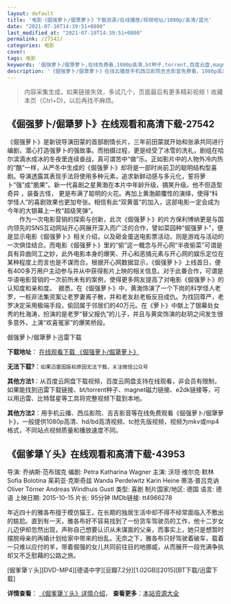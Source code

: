 ```yaml
---
layout: default
title: '电影《倔强萝卜/倔犟萝卜》下载资源/在线播放/视频地址/1080p/高清/蓝光'
date: "2021-07-10T14:39:51+0800"
last_modified_at: "2021-07-10T14:39:51+0800"
permalink: /27542/
categories: 电影
cover:
tags: 电影
keywords: '倔强萝卜/倔犟萝卜,在线免费看,1080p高清,bt种子,torrent,百度云盘,magnet,磁力链,迅雷下载资源'
description: '《倔强萝卜/倔犟萝卜》在线云播放手机西瓜影院吉吉影音免费看，1080p高清bd/hd未删减完整版和tc抢先枪版，mkv/mp4格式，附带bt/torrent种子、magnet/磁力链、百度云盘、网盘资源迅雷下载链接'
---
```


>内容采集生成，如果链接失效，多试几个，页面最后有更多精彩视频！收藏本页（Ctrl+D)，以后再找不麻烦。


## 《倔强萝卜/倔犟萝卜》在线观看和高清下载-27542

《倔强萝卜》是新锐导演田蒙的首部剧情长片，三年前田蒙就开始和张承共同进行编剧，潜心打造强萝卜的强故事。而拍摄过程，更是经受了冰雪的洗礼，剧组在哈尔滨滴水成冰的冬夜里连续奋战，真可谓苦中&ldquo;做&rdquo;乐。正如影片中的人物外冷内热的“酷&rdquo;一样，从严冬中生成的《倔强萝卜》却将是一部时尚前卫的聪明结构型喜剧。导演透露其表现手法将使用多种元素，追求新鲜动感与多元化，誓将萝卜“强&rdquo;成&ldquo;脆果”。新一代喜剧之星黄渤在本片中年龄升级，搞笑升级。他不但造型奇异 ，装备古怪， 更是布满了聪明的火花。再加上黄渤颠覆性的演绎，使得&ldquo;科学怪人”的喜剧效果也更加夸张。相信有此&ldquo;双黄蛋&rdquo;的加入，这部电影一定会成为今年的大银幕上一枚&ldquo;超级笑弹”。<br />　　作为一次电影营销的探索与创新，此次《倔强萝卜》的片方保利博纳更是与国内领先的SNS互动网站开心网展开深入而广泛的合作，譬如菜园种“倔强萝卜”，便是显示电影《倔强萝卜》相关介绍，以及砸金蛋送电影票活动，则是游戏与活动的一次俱佳结合。而电影《倔强萝卜》里的&ldquo;偷&rdquo;这一概念与开心网“半夜偷菜”可谓是具有异曲同工之妙，此外电影本身的爆笑、开心和恶搞元素与开心网的娱乐定位在某种程度上而言也是不谋而合。根据开心网数据显示，《倔强萝卜》上线首日，便有400多万用户主动参与并从中获得影片上映的相关信息。对于此番合作，可谓是华语电影营销的一次前所未有的案例，使得更多网友提高了对电影《倔强萝卜》的认知度和亲和度。　据悉，在《倔强萝卜》中，黄渤饰演了一个下岗的科学怪人老罗，一桩非法集资案让老罗妻离子散，并和老友赵老板反目成仇。为找回尊严，老罗决定采用极端手段，偷回属于邻居们的40万元。在《萝卜》中献上了银幕处女秀的杜海涛，扮演的是老罗“替父报仇”的儿子，并且与黄奕饰演的赵玥之间发生很多意外，上演&ldquo;欢喜冤家”的爆笑桥段。


倔强萝卜/倔犟萝卜迅雷下载

**下载地址**： [在线观看下载 《倔强萝卜/倔犟萝卜》](https://www.993dy.com//vod-detail-id-20900.html) 


**无法下载?**：`如果迅雷因版权原因无法下载，关注微信公众号 `

**其他方法1**：从百度云网盘下载视频，百度云网盘支持在线观看，非会员有限制，如果能找到迅雷下载链接、bt/torrent种子、magnet磁力链接、e2dk链接等，可以用迅雷、比特彗星等工具将完整视频下载到本地。

**其他方法2**：用手机云播、西瓜影院、吉吉影音等在线免费观看《倔强萝卜/倔犟萝卜》，一般提供1080p高清、hd/bd高清视频、tc抢先版视频，视频为mkv或mp4格式，不同站点视频质量和播放速度不同。


## 《倔爹犟丫头》在线观看和高清下载-43953

导演: 乔纳斯·范布瑞克 编剧: Petra Katharina Wagner 主演: 沃坦·维尔克·默林 Sofia Bolotina 茱莉亚·克斯奇兹 Wanda Perdelwitz Karin Heine 蒂洛·普吕克讷 Oliver Törner Andreas Windhuis Gustl 类型: 喜剧 制片国家/地区: 德国 语言: 德语 上映日期: 2015-10-15 片长: 95分钟 IMDb链接: tt4966278

年近四十的雅各布擅于模仿猫王，在长期的独居生活中却不得不经常面临入不敷出的尴尬。直到有一天，雅各布好不容易找到了一份货车驾驶员的工作，他十二岁女儿迈伊却忽然出现，声称自己想要认识从未谋面的父亲，而事实上，她只是想暂时摆脱母亲的再婚计划给家中带来的纷乱。无奈之下，雅各布只好驾驶着破车，载着一只难以应付的羊，带着倔强的女儿共同前往目的地挪威，从而展开一段充满争执却又不乏慰藉的公路之旅。


[倔爹犟丫头][DVD-MP4][德语中字][豆瓣7.2分][1.02GB][2015][BT下载/迅雷下载]

**详情查看**： [《倔爹犟丫头》详情介绍](/movie/43953/)， **查看更多**：[本站资源大全](/movie/t/all/)

